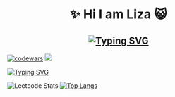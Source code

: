<h1 align='center'> ✨ Hi I am Liza 😺 </h1>

<h2 align='center' ><a href="https://git.io/typing-svg"><img src="https://readme-typing-svg.demolab.com?font=Fira+Code&pause=1000&color=F7CD71&center=true&width=435&lines=I+am+frontend+developer+%F0%9F%98%BD" alt="Typing SVG" /></a></h2>

[![codewars](https://www.codewars.com/users/lizakobzeva/badges/small)](https://www.codewars.com/users/lizakobzeva)
![](https://komarev.com/ghpvc/?username=lizakobzeva)


<a href="https://git.io/typing-svg"><img src="https://readme-typing-svg.demolab.com?font=Fira+Code&pause=1000&color=ADDAF7&center=true&width=435&lines=I+am+frontend+developer+%F0%9F%98%BD" alt="Typing SVG" /></a>


![Leetcode Stats](https://leetcard.jacoblin.cool/lizakobzeva?theme=nord)
[![Top Langs](https://github-readme-stats.vercel.app/api/top-langs/?username=lizakobzeva&layout=donut)](https://github.com/lizakobzeva/github-readme-stats)

